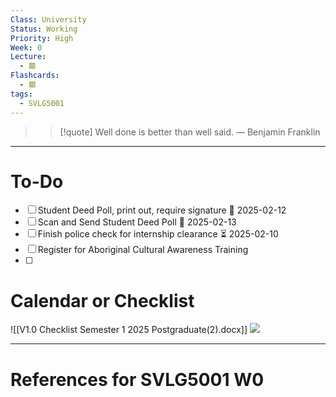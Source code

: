 ```yaml
---
Class: University
Status: Working
Priority: High
Week: 0
Lecture:
  - 🟥
Flashcards:
  - 🟥
tags:
  - SVLG5001
---
```

> > [!quote] Well done is better than well said.
> — Benjamin Franklin

---
# To-Do
- [ ] Student Deed Poll, print out, require signature 📅 2025-02-12 
- [ ] Scan and Send Student Deed Poll 📅 2025-02-13 
- [ ] Finish police check for internship clearance ⏳ 2025-02-10 
- [ ] Register for Aboriginal Cultural Awareness Training
- [ ] 

# Calendar or Checklist
![[V1.0 Checklist Semester 1 2025 Postgraduate(2).docx]]
![](https://i.imgur.com/rICoBFa.png)





---
# References for SVLG5001 W0